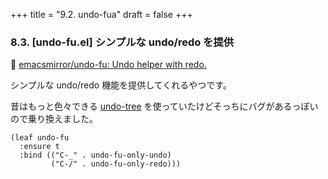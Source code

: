 +++
title = "9.2. undo-fua"
draft = false
+++
### 8.3. [undo-fu.el] シンプルな undo/redo を提供
🔗 [emacsmirror/undo-fu: Undo helper with redo.](https://github.com/emacsmirror/undo-fu)

シンプルな undo/redo 機能を提供してくれるやつです。

昔はもっと色々できる [undo-tree](https://github.com/apchamberlain/undo-tree.el)  を使っていたけどそっちにバグがあるっぽいので乗り換えました。

```elisp
(leaf undo-fu
  :ensure t
  :bind (("C-_" . undo-fu-only-undo)
		 ("C-/" . undo-fu-only-redo)))
```
